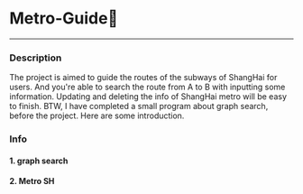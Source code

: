 # Metro-Guide🚈
---
### Description
The project is aimed to guide the routes of the subways of ShangHai for users.
And you're able to search the route from A to B with inputting some information.
Updating and deleting the info of ShangHai metro will be easy to finish.
BTW, I have completed a small program about graph search, before the project.
Here are some introduction.
### Info
#### 1. graph search


#### 2. Metro SH
